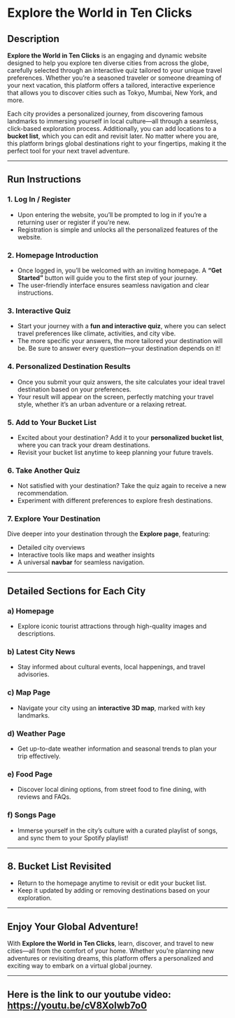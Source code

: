# Explore the World in Ten Clicks

## Description
**Explore the World in Ten Clicks** is an engaging and dynamic website designed to help you explore ten diverse cities from across the globe, carefully selected through an interactive quiz tailored to your unique travel preferences. Whether you’re a seasoned traveler or someone dreaming of your next vacation, this platform offers a tailored, interactive experience that allows you to discover cities such as Tokyo, Mumbai, New York, and more.

Each city provides a personalized journey, from discovering famous landmarks to immersing yourself in local culture—all through a seamless, click-based exploration process. Additionally, you can add locations to a **bucket list**, which you can edit and revisit later. No matter where you are, this platform brings global destinations right to your fingertips, making it the perfect tool for your next travel adventure.

---

## Run Instructions

### 1. **Log In / Register**
- Upon entering the website, you’ll be prompted to log in if you’re a returning user or register if you’re new.
- Registration is simple and unlocks all the personalized features of the website.

### 2. **Homepage Introduction**
- Once logged in, you’ll be welcomed with an inviting homepage. A **“Get Started”** button will guide you to the first step of your journey.
- The user-friendly interface ensures seamless navigation and clear instructions.

### 3. **Interactive Quiz**
- Start your journey with a **fun and interactive quiz**, where you can select travel preferences like climate, activities, and city vibe.
- The more specific your answers, the more tailored your destination will be. Be sure to answer every question—your destination depends on it!

### 4. **Personalized Destination Results**
- Once you submit your quiz answers, the site calculates your ideal travel destination based on your preferences.
- Your result will appear on the screen, perfectly matching your travel style, whether it’s an urban adventure or a relaxing retreat.

### 5. **Add to Your Bucket List**
- Excited about your destination? Add it to your **personalized bucket list**, where you can track your dream destinations.
- Revisit your bucket list anytime to keep planning your future travels.

### 6. **Take Another Quiz**
- Not satisfied with your destination? Take the quiz again to receive a new recommendation.
- Experiment with different preferences to explore fresh destinations.

### 7. **Explore Your Destination**
Dive deeper into your destination through the **Explore page**, featuring:
- Detailed city overviews
- Interactive tools like maps and weather insights
- A universal **navbar** for seamless navigation.

---

## Detailed Sections for Each City

### **a) Homepage**
- Explore iconic tourist attractions through high-quality images and descriptions.

### **b) Latest City News**
- Stay informed about cultural events, local happenings, and travel advisories.

### **c) Map Page**
- Navigate your city using an **interactive 3D map**, marked with key landmarks.

### **d) Weather Page**
- Get up-to-date weather information and seasonal trends to plan your trip effectively.

### **e) Food Page**
- Discover local dining options, from street food to fine dining, with reviews and FAQs.

### **f) Songs Page**
- Immerse yourself in the city’s culture with a curated playlist of songs, and sync them to your Spotify playlist!

---

## 8. **Bucket List Revisited**
- Return to the homepage anytime to revisit or edit your bucket list.
- Keep it updated by adding or removing destinations based on your exploration.

---

## Enjoy Your Global Adventure!
With **Explore the World in Ten Clicks**, learn, discover, and travel to new cities—all from the comfort of your home. Whether you’re planning new adventures or revisiting dreams, this platform offers a personalized and exciting way to embark on a virtual global journey.

---

## Here is the link to our youtube video: https://youtu.be/cV8Xolwb7o0

